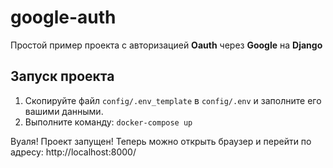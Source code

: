 # google-auth
Простой пример проекта с авторизацией
**Oauth** через **Google** на **Django**

## Запуск проекта
1. Скопируйте файл `config/.env_template` в `config/.env`
   и заполните его вашими данными.
2. Выполните команду: `docker-compose up`

Вуаля! Проект запущен! Теперь можно открыть браузер
и перейти по адресу: http://localhost:8000/
